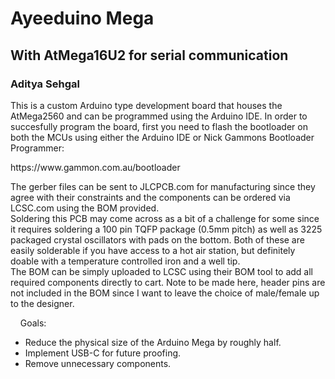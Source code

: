 # Ayeeduino Mega
## With AtMega16U2 for serial communication
### Aditya Sehgal

</p>This is a custom Arduino type development board that houses the AtMega2560 and can be programmed using the Arduino IDE. In order to succesfully program the board, first you need to flash the bootloader on both the MCUs using either the Arduino IDE or Nick Gammons Bootloader Programmer:</p>
https://www.gammon.com.au/bootloader<br>

</p>The gerber files can be sent to JLCPCB.com for manufacturing since they agree with their constraints and the components can be ordered via LCSC.com using the BOM provided.<br>
Soldering this PCB may come across as a bit of a challenge for some since it requires soldering a 100 pin TQFP package (0.5mm pitch) as well as 3225 packaged crystal oscillators with pads on the bottom. Both of these are easily solderable if you have access to a hot air station, but definitely doable with a temperature controlled iron and a well tip.<br>
The BOM can be simply uploaded to LCSC using their BOM tool to add all required components directly to cart. Note to be made here, header pins are not included in the BOM since I want to leave the choice of male/female up to the designer.</p>
&nbsp;&nbsp;&nbsp;&nbsp;Goals:
 <il>   

- Reduce the physical size of the Arduino Mega by roughly half.
- Implement USB-C for future proofing.
- Remove unnecessary components.
 <il>
 